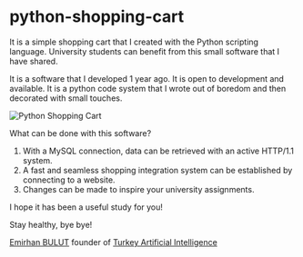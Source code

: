 # python-shopping-cart
It is a simple shopping cart that I created with the Python scripting language. University students can benefit from this small software that I have shared.

It is a software that I developed 1 year ago. It is open to development and available. It is a python code system that I wrote out of boredom and then decorated with small touches.

<img src="https://i.hizliresim.com/oaoxs58.png" alt="Python Shopping Cart">


What can be done with this software?
1) With a MySQL connection, data can be retrieved with an active HTTP/1.1 system.
2) A fast and seamless shopping integration system can be established by connecting to a website.
3) Changes can be made to inspire your university assignments.

I hope it has been a useful study for you!

Stay healthy, bye bye!

[Emirhan BULUT] founder of  [Turkey Artificial Intelligence]

[Turkey Artificial Intelligence]: https://turkiyeyapayzeka.com
[Emirhan BULUT]: https://emirhanbulut.com.tr
